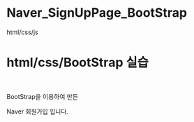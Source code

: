 # Naver_SignUpPage_BootStrap
html/css/js

<h1>html/css/BootStrap 실습 </h1><br>

<p>BootStrap을 이용하여 만든</p>
<p>Naver 회원가입 입니다.</p>
